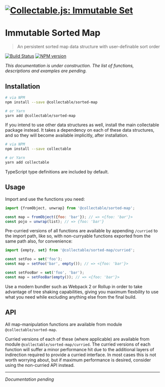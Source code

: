 # [![Collectable.js: Immutable Set](https://github.com/frptools/collectable/raw/master/.assets/logo.png)](https://github.com/frptools/collectable)

# Immutable Sorted Map

> An persistent sorted map data structure with user-definable sort order

[![Build Status](https://travis-ci.org/frptools/collectable.svg?branch=master)](https://travis-ci.org/frptools/collectable)
[![NPM version](https://badge.fury.io/js/%40collectable%2Fsorted-map.svg)](http://badge.fury.io/js/%40collectable%2Fsorted-map)

*This documentation is under construction. The list of functions, descriptions and examples are pending.*

## Installation

```bash
# via NPM
npm install --save @collectable/sorted-map

# or Yarn
yarn add @collectable/sorted-map
```

If you intend to use other data structures as well, install the main collectable package instead. It takes a dependency on each of these data structures, and so they will become available implicitly, after installation.

```bash
# via NPM
npm install --save collectable

# or Yarn
yarn add collectable
```

TypeScript type definitions are included by default.

## Usage

Import and use the functions you need:

```js
import {fromObject, unwrap} from '@collectable/sorted-map';

const map = fromObject({foo: 'bar'}); // => <{foo: 'bar'}>
const pojo = unwrap(list); // => {foo: 'bar'}
```

Pre-curried versions of all functions are available by appending `/curried` to the import path, like so, with non-curryable functions exported from the same path also, for convenience:

```ts
import {empty, set} from '@collectable/sorted-map/curried';

const setFoo = set('foo');
const map = setFoo('bar', empty()); // => <{foo: 'bar'}>

const setFooBar = set('foo', 'bar');
const map = setFooBar(empty()); // => <{foo: 'bar'}>
```

Use a modern bundler such as Webpack 2 or Rollup in order to take advantage of tree shaking capabilities, giving you maximum flexbility to use what you need while excluding anything else from the final build.

## API

All map-manipulation functions are available from module `@collectable/sorted-map`.

Curried versions of each of these (where applicable) are available from module `@collectable/sorted-map/curried`. The curried versions of each function will suffer a minor performance hit due to the additional layers of indirection required to provide a curried interface. In most cases this is not worth worrying about, but if maximum performance is desired, consider using the non-curried API instead.

----

*Documentation pending*